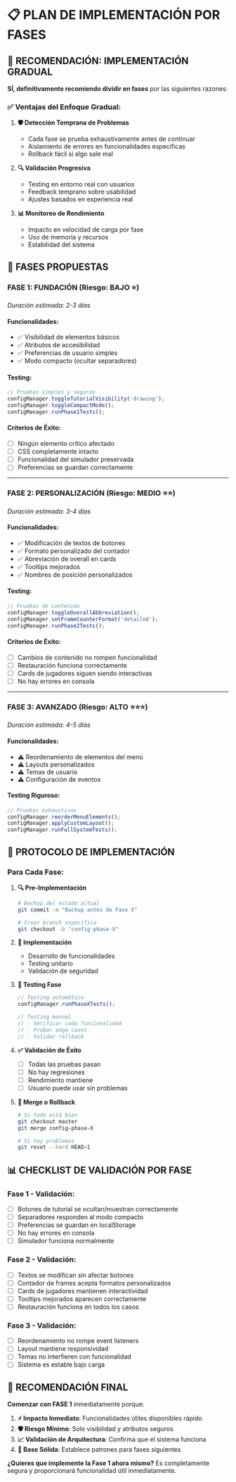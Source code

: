 # 📋 PLAN DE IMPLEMENTACIÓN POR FASES

## 🎯 **RECOMENDACIÓN: IMPLEMENTACIÓN GRADUAL**

**SÍ, definitivamente recomiendo dividir en fases** por las siguientes razones:

### ✅ **Ventajas del Enfoque Gradual:**

1. **🛡️ Detección Temprana de Problemas**
   - Cada fase se prueba exhaustivamente antes de continuar
   - Aislamiento de errores en funcionalidades específicas
   - Rollback fácil si algo sale mal

2. **🔍 Validación Progresiva**
   - Testing en entorno real con usuarios
   - Feedback temprano sobre usabilidad
   - Ajustes basados en experiencia real

3. **📊 Monitoreo de Rendimiento**
   - Impacto en velocidad de carga por fase
   - Uso de memoria y recursos
   - Estabilidad del sistema

## 🚀 **FASES PROPUESTAS**

### **FASE 1: FUNDACIÓN (Riesgo: BAJO ⭐)**
*Duración estimada: 2-3 días*

#### Funcionalidades:
- ✅ Visibilidad de elementos básicos
- ✅ Atributos de accesibilidad
- ✅ Preferencias de usuario simples
- ✅ Modo compacto (ocultar separadores)

#### Testing:
```javascript
// Pruebas simples y seguras
configManager.toggleTutorialVisibility('drawing');
configManager.toggleCompactMode();
configManager.runPhase1Tests();
```

#### Criterios de Éxito:
- [ ] Ningún elemento crítico afectado
- [ ] CSS completamente intacto
- [ ] Funcionalidad del simulador preservada
- [ ] Preferencias se guardan correctamente

---

### **FASE 2: PERSONALIZACIÓN (Riesgo: MEDIO ⭐⭐)**
*Duración estimada: 3-4 días*

#### Funcionalidades:
- ✅ Modificación de textos de botones
- ✅ Formato personalizado del contador
- ✅ Abreviación de overall en cards
- ✅ Tooltips mejorados
- ✅ Nombres de posición personalizados

#### Testing:
```javascript
// Pruebas de contenido
configManager.toggleOverallAbbreviation();
configManager.setFrameCounterFormat('detailed');
configManager.runPhase2Tests();
```

#### Criterios de Éxito:
- [ ] Cambios de contenido no rompen funcionalidad
- [ ] Restauración funciona correctamente
- [ ] Cards de jugadores siguen siendo interactivas
- [ ] No hay errores en consola

---

### **FASE 3: AVANZADO (Riesgo: ALTO ⭐⭐⭐)**
*Duración estimada: 4-5 días*

#### Funcionalidades:
- ⚠️ Reordenamiento de elementos del menú
- ⚠️ Layouts personalizados
- ⚠️ Temas de usuario
- ⚠️ Configuración de eventos

#### Testing Riguroso:
```javascript
// Pruebas exhaustivas
configManager.reorderMenuElements();
configManager.applyCustomLayout();
configManager.runFullSystemTests();
```

## 📝 **PROTOCOLO DE IMPLEMENTACIÓN**

### **Para Cada Fase:**

1. **🔍 Pre-Implementación**
   ```bash
   # Backup del estado actual
   git commit -m "Backup antes de Fase X"
   
   # Crear branch específica
   git checkout -b "config-phase-X"
   ```

2. **🚀 Implementación**
   - Desarrollo de funcionalidades
   - Testing unitario
   - Validación de seguridad

3. **🧪 Testing Fase**
   ```javascript
   // Testing automático
   configManager.runPhaseXTests();
   
   // Testing manual
   // - Verificar cada funcionalidad
   // - Probar edge cases
   // - Validar rollback
   ```

4. **✅ Validación de Éxito**
   - [ ] Todas las pruebas pasan
   - [ ] No hay regresiones
   - [ ] Rendimiento mantiene
   - [ ] Usuario puede usar sin problemas

5. **🔄 Merge o Rollback**
   ```bash
   # Si todo está bien
   git checkout master
   git merge config-phase-X
   
   # Si hay problemas
   git reset --hard HEAD~1
   ```

## 📊 **CHECKLIST DE VALIDACIÓN POR FASE**

### **Fase 1 - Validación:**
- [ ] Botones de tutorial se ocultan/muestran correctamente
- [ ] Separadores responden al modo compacto
- [ ] Preferencias se guardan en localStorage
- [ ] No hay errores en consola
- [ ] Simulador funciona normalmente

### **Fase 2 - Validación:**
- [ ] Textos se modifican sin afectar botones
- [ ] Contador de frames acepta formatos personalizados
- [ ] Cards de jugadores mantienen interactividad
- [ ] Tooltips mejorados aparecen correctamente
- [ ] Restauración funciona en todos los casos

### **Fase 3 - Validación:**
- [ ] Reordenamiento no rompe event listeners
- [ ] Layout mantiene responsividad
- [ ] Temas no interfieren con funcionalidad
- [ ] Sistema es estable bajo carga

## 🎯 **RECOMENDACIÓN FINAL**

**Comenzar con FASE 1** inmediatamente porque:

1. **⚡ Impacto Inmediato**: Funcionalidades útiles disponibles rápido
2. **🛡️ Riesgo Mínimo**: Solo visibilidad y atributos seguros
3. **📈 Validación de Arquitectura**: Confirma que el sistema funciona
4. **🔧 Base Sólida**: Establece patrones para fases siguientes

**¿Quieres que implemente la Fase 1 ahora mismo?** Es completamente segura y proporcionará funcionalidad útil inmediatamente.
